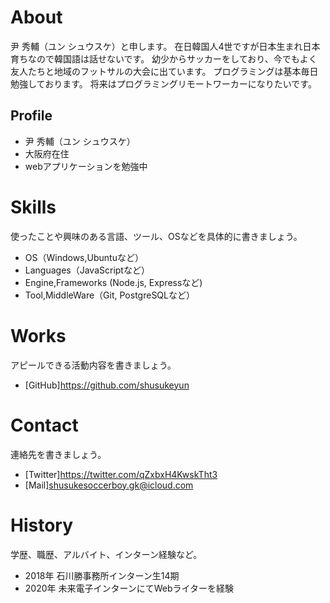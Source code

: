 # About
尹 秀輔（ユン シュウスケ）と申します。
在日韓国人4世ですが日本生まれ日本育ちなので韓国語は話せないです。
幼少からサッカーをしており、今でもよく友人たちと地域のフットサルの大会に出ています。
プログラミングは基本毎日勉強しております。
将来はプログラミングリモートワーカーになりたいです。

## Profile
- 尹 秀輔（ユン シュウスケ）
- 大阪府在住
- webアプリケーションを勉強中

# Skills
使ったことや興味のある言語、ツール、OSなどを具体的に書きましょう。
- OS（Windows,Ubuntuなど）
- Languages（JavaScriptなど）
- Engine,Frameworks (Node.js, Expressなど)
- Tool,MiddleWare（Git, PostgreSQLなど）

# Works
アピールできる活動内容を書きましょう。
- [GitHub]https://github.com/shusukeyun


# Contact
連絡先を書きましょう。
- [Twitter]https://twitter.com/qZxbxH4KwskTht3
- [Mail]shusukesoccerboy.gk@icloud.com

# History
学歴、職歴、アルバイト、インターン経験など。
- 2018年 石川勝事務所インターン生14期
- 2020年 未来電子インターンにてWebライターを経験
